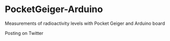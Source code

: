 # PocketGeiger-Arduino

Measurements of radioactivity levels with Pocket Geiger and Arduino board

Posting on Twitter